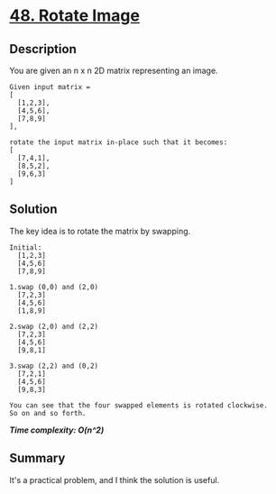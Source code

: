# [48. Rotate Image](https://leetcode.com/problems/rotate-image/)

## Description

You are given an n x n 2D matrix representing an image.

```example
Given input matrix =
[
  [1,2,3],
  [4,5,6],
  [7,8,9]
],

rotate the input matrix in-place such that it becomes:
[
  [7,4,1],
  [8,5,2],
  [9,6,3]
]
```

## Solution
The key idea is to rotate the matrix by swapping.
```text
Initial:
  [1,2,3]
  [4,5,6]
  [7,8,9]

1.swap (0,0) and (2,0)
  [7,2,3]
  [4,5,6]
  [1,8,9]

2.swap (2,0) and (2,2)
  [7,2,3]
  [4,5,6]
  [9,8,1]

3.swap (2,2) and (0,2)
  [7,2,1]
  [4,5,6]
  [9,8,3]

You can see that the four swapped elements is rotated clockwise.
So on and so forth.
```

_**Time complexity: O(n^2)**_

## Summary
It's a practical problem, and I think the solution is useful.
